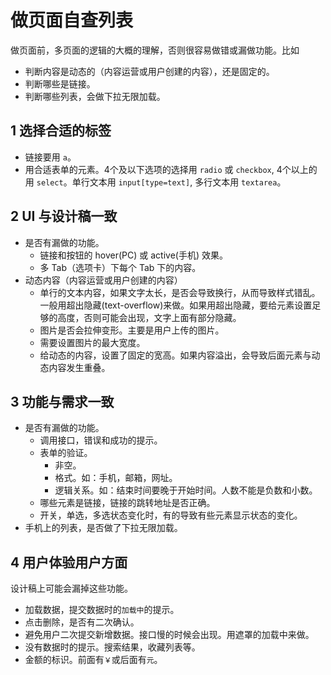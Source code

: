 # 做页面自查列表
做页面前，多页面的逻辑的大概的理解，否则很容易做错或漏做功能。比如
* 判断内容是动态的（内容运营或用户创建的内容），还是固定的。
* 判断哪些是链接。
* 判断哪些列表，会做下拉无限加载。

## 1 选择合适的标签
* 链接要用 `a`。
* 用合适表单的元素。4个及以下选项的选择用 `radio` 或 `checkbox`, 4个以上的用 `select`。单行文本用 `input[type=text]`, 多行文本用 `textarea`。

## 2 UI 与设计稿一致
* 是否有漏做的功能。
  * 链接和按钮的 hover(PC) 或 active(手机) 效果。
  * 多 Tab（选项卡）下每个 Tab 下的内容。
* 动态内容（内容运营或用户创建的内容）
  * 单行的文本内容，如果文字太长，是否会导致换行，从而导致样式错乱。 一般用超出隐藏(text-overflow)来做。如果用超出隐藏，要给元素设置足够的高度，否则可能会出现，文字上面有部分隐藏。
  * 图片是否会拉伸变形。主要是用户上传的图片。
  * 需要设置图片的最大宽度。
  * 给动态的内容，设置了固定的宽高。如果内容溢出，会导致后面元素与动态内容发生重叠。

## 3 功能与需求一致
* 是否有漏做的功能。
  * 调用接口，错误和成功的提示。
  * 表单的验证。
    * 非空。
    * 格式。如：手机，邮箱，网址。
    * 逻辑关系。如：结束时间要晚于开始时间。人数不能是负数和小数。
  * 哪些元素是链接，链接的跳转地址是否正确。
  * 开关，单选，多选状态变化时，有的导致有些元素显示状态的变化。
* 手机上的列表，是否做了下拉无限加载。

## 4 用户体验用户方面
设计稿上可能会漏掉这些功能。

* 加载数据，提交数据时的`加载中`的提示。
* 点击删除，是否有二次确认。
* 避免用户二次提交新增数据。接口慢的时候会出现。用遮罩的加载中来做。
* 没有数据时的提示。搜索结果，收藏列表等。
* 金额的标识。前面有`￥`或后面有`元`。
